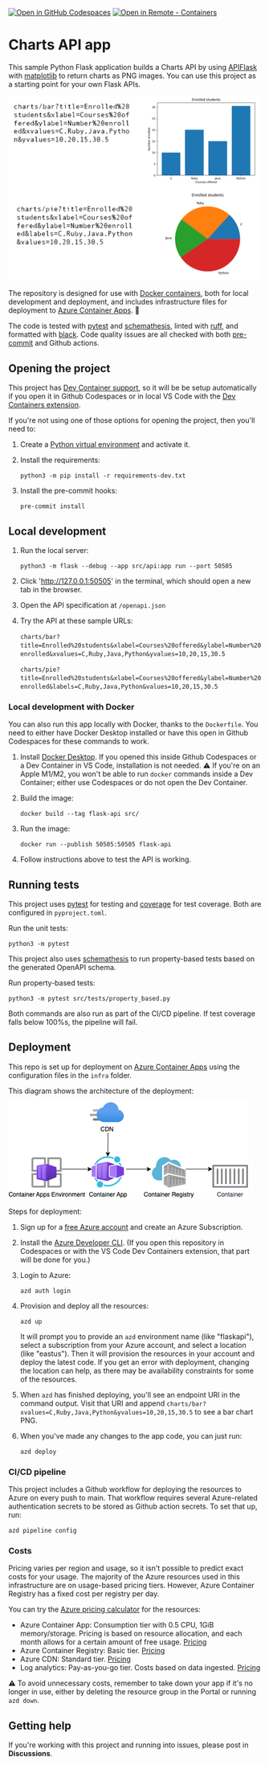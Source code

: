 [![Open in GitHub Codespaces](https://img.shields.io/static/v1?style=for-the-badge&label=GitHub+Codespaces&message=Open&color=brightgreen&logo=github)](https://github.com/codespaces/new?hide_repo_select=true&ref=main&repo=pamelafox%2Fflask-charts-api-container-app&machine=standardLinux32gb&devcontainer_path=.devcontainer%2Fdevcontainer.json&location=WestUs2)
[![Open in Remote - Containers](https://img.shields.io/static/v1?style=for-the-badge&label=Remote%20-%20Containers&message=Open&color=blue&logo=visualstudiocode)](https://vscode.dev/redirect?url=vscode://ms-vscode-remote.remote-containers/cloneInVolume?url=https://github.com%2Fpamelafox%2Fflask-charts-api-container-app)

# Charts API app

This sample Python Flask application builds a Charts API by using [APIFlask](https://apiflask.com/) with [matplotlib](https://matplotlib.org/) to return charts as PNG images.
You can use this project as a starting point for your own Flask APIs.

![Chart API URLs on the left side with Chart outputs on right side](readme_output.png)

The repository is designed for use with [Docker containers](https://www.docker.com/), both for local development and deployment, and includes infrastructure files for deployment to [Azure Container Apps](https://learn.microsoft.com/azure/container-apps/overview). 🐳

The code is
tested with [pytest](https://docs.pytest.org/en/7.2.x/) and [schemathesis](https://schemathesis.readthedocs.io/en/stable/),
linted with [ruff](https://github.com/charliermarsh/ruff), and formatted with [black](https://black.readthedocs.io/en/stable/).
Code quality issues are all checked with both [pre-commit](https://pre-commit.com/) and Github actions.


## Opening the project

This project has [Dev Container support](https://code.visualstudio.com/docs/devcontainers/containers), so it will be be setup automatically if you open it in Github Codespaces or in local VS Code with the [Dev Containers extension](https://marketplace.visualstudio.com/items?itemName=ms-vscode-remote.remote-containers).

If you're not using one of those options for opening the project, then you'll need to:

1. Create a [Python virtual environment](https://docs.python.org/3/tutorial/venv.html#creating-virtual-environments) and activate it.

2. Install the requirements:

    ```shell
    python3 -m pip install -r requirements-dev.txt
    ```

3. Install the pre-commit hooks:

    ```shell
    pre-commit install
    ```


## Local development

1. Run the local server:

    ```shell
    python3 -m flask --debug --app src/api:app run --port 50505
    ```

2. Click 'http://127.0.0.1:50505' in the terminal, which should open a new tab in the browser.

3. Open the API specification at `/openapi.json`

4. Try the API at these sample URLs:

    `charts/bar?title=Enrolled%20students&xlabel=Courses%20offered&ylabel=Number%20enrolled&xvalues=C,Ruby,Java,Python&yvalues=10,20,15,30.5`

    `charts/pie?title=Enrolled%20students&xlabel=Courses%20offered&ylabel=Number%20enrolled&labels=C,Ruby,Java,Python&values=10,20,15,30.5`


### Local development with Docker

You can also run this app locally with Docker, thanks to the `Dockerfile`.
You need to either have Docker Desktop installed or have this open in Github Codespaces for these commands to work.

1. Install [Docker Desktop](https://www.docker.com/products/docker-desktop/). If you opened this inside Github Codespaces or a Dev Container in VS Code, installation is not needed. ⚠️ If you're on an Apple M1/M2, you won't be able to run `docker` commands inside a Dev Container; either use Codespaces or do not open the Dev Container.

2. Build the image:

    ```shell
    docker build --tag flask-api src/
    ```

3. Run the image:

    ```shell
    docker run --publish 50505:50505 flask-api
    ```

4. Follow instructions above to test the API is working.

## Running tests

This project uses [pytest](https://docs.pytest.org/en/stable/) for testing and [coverage](https://pypi.org/project/coverage/) for test coverage. Both are configured in `pyproject.toml`.

Run the unit tests:

```shell
python3 -m pytest
```

This project also uses [schemathesis](https://schemathesis.readthedocs.io/en/stable/) to run property-based tests based on the generated OpenAPI schema.

Run property-based tests:

```shell
python3 -m pytest src/tests/property_based.py
```

Both commands are also run as part of the CI/CD pipeline. If test coverage falls below 100%s, the pipeline will fail.

## Deployment

This repo is set up for deployment on [Azure Container Apps](https://learn.microsoft.com/azure/container-apps/overview) using the configuration files in the `infra` folder.

This diagram shows the architecture of the deployment:

![Diagram of architecture using Azure Container Apps, Azure Container Registry and an Azure CDN in front](readme_diagram.png)

Steps for deployment:

1. Sign up for a [free Azure account](https://azure.microsoft.com/free/) and create an Azure Subscription.
2. Install the [Azure Developer CLI](https://learn.microsoft.com/azure/developer/azure-developer-cli/install-azd). (If you open this repository in Codespaces or with the VS Code Dev Containers extension, that part will be done for you.)
3. Login to Azure:

    ```shell
    azd auth login
    ```

4. Provision and deploy all the resources:

    ```shell
    azd up
    ```
    It will prompt you to provide an `azd` environment name (like "flaskapi"), select a subscription from your Azure account, and select a location (like "eastus"). Then it will provision the resources in your account and deploy the latest code. If you get an error with deployment, changing the location can help, as there may be availability constraints for some of the resources.

5. When `azd` has finished deploying, you'll see an endpoint URI in the command output. Visit that URI and append `charts/bar?xvalues=C,Ruby,Java,Python&yvalues=10,20,15,30.5` to see a bar chart PNG.

6. When you've made any changes to the app code, you can just run:

    ```shell
    azd deploy
    ```

### CI/CD pipeline

This project includes a Github workflow for deploying the resources to Azure
on every push to main. That workflow requires several Azure-related authentication secrets
to be stored as Github action secrets. To set that up, run:

```shell
azd pipeline config
```


### Costs

Pricing varies per region and usage, so it isn't possible to predict exact costs for your usage.
The majority of the Azure resources used in this infrastructure are on usage-based pricing tiers.
However, Azure Container Registry has a fixed cost per registry per day.

You can try the [Azure pricing calculator](https://azure.com/e/3736212c6e4b4ffe879830eb6fb75abf) for the resources:

- Azure Container App: Consumption tier with 0.5 CPU, 1GiB memory/storage. Pricing is based on resource allocation, and each month allows for a certain amount of free usage. [Pricing](https://azure.microsoft.com/pricing/details/container-apps/)
- Azure Container Registry: Basic tier. [Pricing](https://azure.microsoft.com/pricing/details/container-registry/)
- Azure CDN: Standard tier. [Pricing](https://azure.microsoft.com/pricing/details/cdn/)
- Log analytics: Pay-as-you-go tier. Costs based on data ingested. [Pricing](https://azure.microsoft.com/pricing/details/monitor/)

⚠️ To avoid unnecessary costs, remember to take down your app if it's no longer in use,
either by deleting the resource group in the Portal or running `azd down`.

## Getting help

If you're working with this project and running into issues, please post in **Discussions**.
